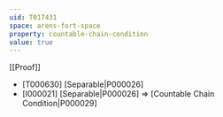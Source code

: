 ```yaml
---
uid: T017431
space: arens-fort-space
property: countable-chain-condition
value: true
---
```

[[Proof]]

* [T000630] [Separable|P000026]
* [I000021] [Separable|P000026] => [Countable Chain Condition|P000029]


